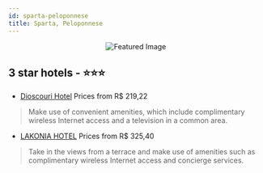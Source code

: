 ```yaml
---
id: sparta-peloponnese
title: Sparta, Peloponnese
---
```


<center><img src="https://i.travelapi.com/hotels/2000000/1840000/1838800/1838752/40830c51_z.jpg" alt="Featured Image" /></center>


##  3 star hotels - ⭐️⭐️⭐️

-    [Dioscouri Hotel](https://us.hurb.com/hotels/sparta/dioscouri-hotel-JNP-JP901610?cmp=18055) Prices from R$ 219,22
   > Make use of convenient amenities, which include complimentary wireless Internet access and a television in a common area.
-    [LAKONIA HOTEL](https://us.hurb.com/hotels/sparta/lakonia-hotel-JNP-JP358498?cmp=18055) Prices from R$ 325,40
   > Take in the views from a terrace and make use of amenities such as complimentary wireless Internet access and concierge services.
